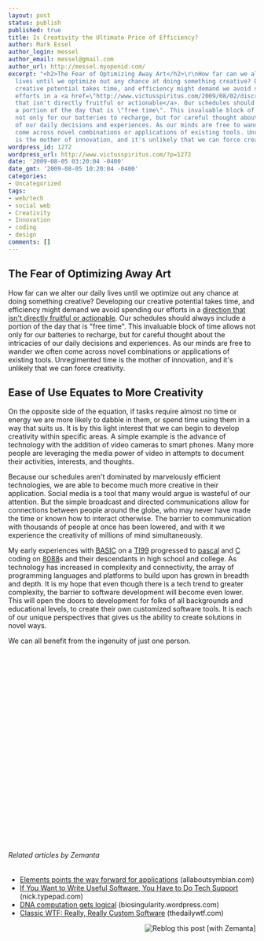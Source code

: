 ```yaml
---
layout: post
status: publish
published: true
title: Is Creativity the Ultimate Price of Efficiency?
author: Mark Essel
author_login: messel
author_email: messel@gmail.com
author_url: http://messel.myopenid.com/
excerpt: "<h2>The Fear of Optimizing Away Art</h2>\r\nHow far can we alter our daily
  lives until we optimize out any chance at doing something creative? Developing our
  creative potential takes time, and efficiency might demand we avoid spending our
  efforts in a <a href=\"http://www.victusspiritus.com/2009/08/02/discriminating-between-interesting-and-actionable-info/\">direction
  that isn't directly fruitful or actionable</a>. Our schedules should always include
  a portion of the day that is \"free time\". This invaluable block of time allows
  not only for our batteries to recharge, but for careful thought about the intricacies
  of our daily decisions and experiences. As our minds are free to wander we often
  come across novel combinations or applications of existing tools. Unregimented time
  is the mother of innovation, and it's unlikely that we can force creativity."
wordpress_id: 1272
wordpress_url: http://www.victusspiritus.com/?p=1272
date: '2009-08-05 03:20:04 -0400'
date_gmt: '2009-08-05 10:20:04 -0400'
categories:
- Uncategorized
tags:
- web/tech
- social web
- Creativity
- Innovation
- coding
- design
comments: []
---
```

<h2>The Fear of Optimizing Away Art</h2>
<p>How far can we alter our daily lives until we optimize out any chance at doing something creative? Developing our creative potential takes time, and efficiency might demand we avoid spending our efforts in a <a href="http://www.victusspiritus.com/2009/08/02/discriminating-between-interesting-and-actionable-info/">direction that isn't directly fruitful or actionable</a>. Our schedules should always include a portion of the day that is "free time". This invaluable block of time allows not only for our batteries to recharge, but for careful thought about the intricacies of our daily decisions and experiences. As our minds are free to wander we often come across novel combinations or applications of existing tools. Unregimented time is the mother of innovation, and it's unlikely that we can force creativity.<a id="more"></a><a id="more-1272"></a></p>
<h2><strong>Ease of Use Equates to More Creativity</strong></h2>
<p>On the opposite side of the equation, if tasks require almost no time or energy we are more likely to dabble in them, or spend time using them in a way that suits us. It is by this light interest that we can begin to develop creativity within specific areas. A simple example is the advance of technology with the addition of video cameras to smart phones. Many more people are leveraging the media power of video in attempts to document their activities, interests, and thoughts.</p>
<p>Because our schedules aren't dominated by marvelously efficient technologies, we are able to become much more creative in their application. Social media is a tool that many would argue is wasteful of our attention. But the simple broadcast and directed communications allow for connections between people around the globe, who may never have made the time or known how to interact otherwise. The barrier to communication with thousands of people at once has been lowered, and with it we experience the creativity of millions of mind simultaneously.</p>
<p>My early experiences with <a href="http://en.wikipedia.org/wiki/BASIC">BASIC</a> on a <a href="http://en.wikipedia.org/wiki/TI99">TI99</a> progressed to <a href="http://en.wikipedia.org/wiki/Pascal_(programming_language)">pascal</a> and <a href="http://en.wikipedia.org/wiki/C_programming_language">C</a> coding on <a href="http://en.wikipedia.org/wiki/Intel_8088">8088</a>s and their descendants in high school and college. As technology has increased in complexity and connectivity, the array of programming languages and platforms to build upon has grown in breadth and depth. It is my hope that even though there is a tech trend to greater complexity, the barrier to software development will become even lower. This will open the doors to development for folks of all backgrounds and educational levels, to create their own customized software tools. It is each of our unique perspectives that gives us the ability to create solutions in novel ways.</p>
<p>We can all benefit from the ingenuity of just one person.</p>
<p><object classid="clsid:d27cdb6e-ae6d-11cf-96b8-444553540000" width="480" height="385" codebase="http://download.macromedia.com/pub/shockwave/cabs/flash/swflash.cab#version=6,0,40,0"><param name="allowFullScreen" value="true" /><param name="allowscriptaccess" value="always" /><param name="src" value="http://www.youtube.com/v/P9JWuGQRL8I&amp;hl=en&amp;fs=1&amp;color1=0x006699&amp;color2=0x54abd6" /><param name="allowfullscreen" value="true" /><embed type="application/x-shockwave-flash" width="480" height="385" src="http://www.youtube.com/v/P9JWuGQRL8I&amp;hl=en&amp;fs=1&amp;color1=0x006699&amp;color2=0x54abd6" allowscriptaccess="always" allowfullscreen="true"></embed></object></p>
<h6 class="zemanta-related-title" style="font-size: 1em;">Related articles by Zemanta</h6>
<ul class="zemanta-article-ul">
<li class="zemanta-article-ul-li"><a href="http://www.allaboutsymbian.com/news/item/10206_Elements_Points_The_Way_Forwar.php">Elements points the way forward for applications</a> (allaboutsymbian.com)</li>
<li class="zemanta-article-ul-li"><a href="http://nick.typepad.com/blog/2009/06/if-you-want-to-write-useful-software-you-have-to-do-tech-support.html">If You Want to Write Useful Software, You Have to Do Tech Support</a> (nick.typepad.com)</li>
<li class="zemanta-article-ul-li"><a href="http://biosingularity.wordpress.com/2009/08/05/dna-computation-gets-logical/">DNA computation gets logical</a> (biosingularity.wordpress.com)</li>
<li class="zemanta-article-ul-li"><a href="http://thedailywtf.com/Articles/Classic-WTF-Really,-Really-Custom-Software.aspx">Classic WTF: Really, Really Custom Software</a> (thedailywtf.com)</li>
</ul>
<div class="zemanta-pixie" style="margin-top: 10px; height: 15px;"><a class="zemanta-pixie-a" title="Reblog this post [with Zemanta]" href="http://reblog.zemanta.com/zemified/f7311bba-a6cd-4ecc-b91c-5f43d2d053e1/"><img class="zemanta-pixie-img" style="border: none; float: right;" src="http://img.zemanta.com/reblog_e.png?x-id=f7311bba-a6cd-4ecc-b91c-5f43d2d053e1" alt="Reblog this post [with Zemanta]" /></a><span class="zem-script more-related pretty-attribution"><script src="http://static.zemanta.com/readside/loader.js" type="text/javascript"></script></span></div>
